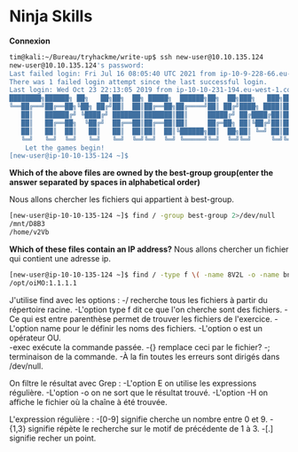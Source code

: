 # Ninja Skills #

**Connexion**
```bash
tim@kali:~/Bureau/tryhackme/write-up$ ssh new-user@10.10.135.124
new-user@10.10.135.124's password: 
Last failed login: Fri Jul 16 08:05:40 UTC 2021 from ip-10-9-228-66.eu-west-1.compute.internal on ssh:notty
There was 1 failed login attempt since the last successful login.
Last login: Wed Oct 23 22:13:05 2019 from ip-10-10-231-194.eu-west-1.compute.internal
████████╗██████╗ ██╗   ██╗██╗  ██╗ █████╗  ██████╗██╗  ██╗███╗   ███╗███████╗
╚══██╔══╝██╔══██╗╚██╗ ██╔╝██║  ██║██╔══██╗██╔════╝██║ ██╔╝████╗ ████║██╔════╝
   ██║   ██████╔╝ ╚████╔╝ ███████║███████║██║     █████╔╝ ██╔████╔██║█████╗  
   ██║   ██╔══██╗  ╚██╔╝  ██╔══██║██╔══██║██║     ██╔═██╗ ██║╚██╔╝██║██╔══╝  
   ██║   ██║  ██║   ██║   ██║  ██║██║  ██║╚██████╗██║  ██╗██║ ╚═╝ ██║███████╗
   ╚═╝   ╚═╝  ╚═╝   ╚═╝   ╚═╝  ╚═╝╚═╝  ╚═╝ ╚═════╝╚═╝  ╚═╝╚═╝     ╚═╝╚══════╝
	Let the games begin!
[new-user@ip-10-10-135-124 ~]$ 

```

**Which of the above files are owned by the best-group group(enter the answer separated by spaces in alphabetical order)**

Nous allons chercher les fichiers qui appartient à best-group.  
```bash
[new-user@ip-10-10-135-124 ~]$ find / -group best-group 2>/dev/null
/mnt/D8B3
/home/v2Vb
```

**Which of these files contain an IP address?**
Nous allons chercher un fichier qui contient une adresse ip.  

```bash
[new-user@ip-10-10-135-124 ~]$ find / -type f \( -name 8V2L -o -name bny0 -o -name c4ZX -o -name D8B3 -o -name FHl1 -o -name oiMO -o -name PFbD -o -name rmfX -o -name SRSq -o -name uqyw -o -name v2Vb -o -name X1Uy \)  -exec grep -EoH "([0-9]{1,3}[\.]){3}[0-9]{1,3}" '{}' \; 2> /dev/null
/opt/oiMO:1.1.1.1
```

J'utilise find avec les options :
-/ recherche tous les fichiers à partir du répertoire racine.
-L'option type f dit ce que l'on cherche sont des fichiers.
-Ce qui est entre parenthèse permet de trouver les fichiers de l'exercice.
-L'option name pour le définir les noms des fichiers.
-L'option o est un opérateur OU.  
-exec exécute la commande passée.
-{} remplace ceci par le fichier?
-; terminaison de la commande.
-À la fin toutes les erreurs sont dirigés dans /dev/null.

On filtre le résultat avec Grep :
-L'option E on utilise les expressions régulière.
-L'option -o on ne sort que le résultat trouvé.
-L'option -H on affiche le fichier où la chaîne à été trouvée.

L'expression régulière : 
-[0-9] signifie cherche un nombre entre 0 et 9.
-{1,3} signifie répète le recherche sur le motif de précédente de 1 à 3.
-[\.] signifie recher un point.